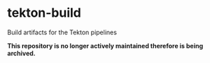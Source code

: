 # tekton-build
Build artifacts for the Tekton pipelines

**This repository is no longer actively maintained therefore is being archived.**
